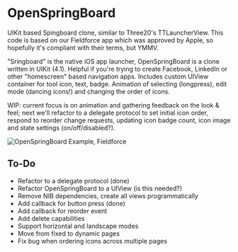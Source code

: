 OpenSpringBoard
===============

UIKit based Spingboard clone, similar to Three20's TTLauncherView. This code is based on our Fieldforce app which was approved by Apple, so hopefully it's compliant with their terms, but YMMV.

"Sringboard" is the native iOS app launcher, OpenSpringBoard is a clone written in UIKit (4.1). Helpful if you're trying to create Facebook, LinkedIn or other "homescreen" based navigation apps. Includes custom UIView container for tool icon, text, badge. Animation of selecting (longpress), edit mode (dancing icons!) and changing the order of icons.

WIP: current focus is on animation and gathering feedback on the look & feel; next we'll refactor to a delegate protocol to set initial icon order, respond to reorder change requests, updating icon badge count, icon image and state settings (on/off/disabled?).


![OpenSpringBoard Example, Fieldforce](http://s3.amazonaws.com/cocoa_controls_production/ios_screens/103/full.png?1303687190)


To-Do
-----

- Refactor to a delegate protocol (done)
- Refactor OpenSpringBoard to a UIView (is this needed?)
- Remove NIB dependencies, create all views programmatically
- Add callback for button press (done)
- Add callback for reorder event
- Add delete capabilities
- Support horizontal and landscape modes
- Move from fixed to dynamic pages
- Fix bug when ordering icons across multiple pages
